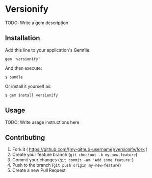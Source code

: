 # Versionify

TODO: Write a gem description

## Installation

Add this line to your application's Gemfile:

    gem 'versionify'

And then execute:

    $ bundle

Or install it yourself as:

    $ gem install versionify

## Usage

TODO: Write usage instructions here

## Contributing

1. Fork it ( https://github.com/[my-github-username]/versionify/fork )
2. Create your feature branch (`git checkout -b my-new-feature`)
3. Commit your changes (`git commit -am 'Add some feature'`)
4. Push to the branch (`git push origin my-new-feature`)
5. Create a new Pull Request

